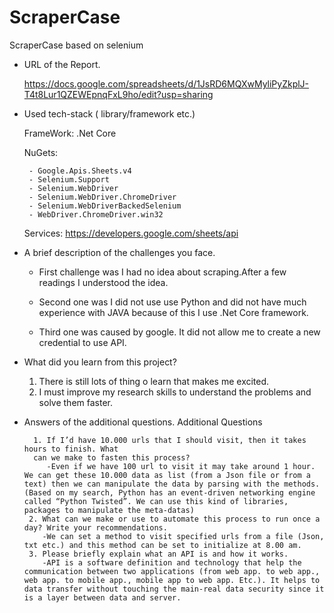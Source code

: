 # ScraperCase
ScraperCase based on selenium

- URL of the Report.


    https://docs.google.com/spreadsheets/d/1JsRD6MQXwMyliPyZkplJ-T4t8Lur1QZEWEpnqFxL9ho/edit?usp=sharing
  
  
  
- Used tech-stack ( library/framework etc.)


    FrameWork:
        .Net Core
    
    
    NuGets:
    
       - Google.Apis.Sheets.v4
       - Selenium.Support
       - Selenium.WebDriver
       - Selenium.WebDriver.ChromeDriver
       - Selenium.WebDriverBackedSelenium
       - WebDriver.ChromeDriver.win32
    
    
    Services:
        https://developers.google.com/sheets/api
    
    
    



- A brief description of the challenges you face.
    
    
    - First challenge was I had no idea about scraping.After a few readings I understood the idea.
     
    - Second one was I did not use use Python and did not have much experience with JAVA because of this I use .Net Core framework.
     
    - Third one was caused by google. It did not allow me to create a new credential to use API.

   
   
   
   
- What did you learn from this project?
    
    1. There is still lots of thing o learn that makes me excited.
    2. I must improve my research skills to understand the problems and solve them faster.




- Answers of the additional questions.
        Additional Questions
        
        
        1. If I’d have 10.000 urls that I should visit, then it takes hours to finish. What
        can we make to fasten this process?
           -Even if we have 100 url to visit it may take around 1 hour. We can get these 10.000 data as list (from a Json file or from a text) then we can manipulate the data by parsing with the methods. (Based on my search, Python has an event-driven networking engine called “Python Twisted”. We can use this kind of libraries, packages to manipulate the meta-datas)
       2. What can we make or use to automate this process to run once a day? Write your recommendations.
          -We can set a method to visit specified urls from a file (Json, txt etc.) and this method can be set to initialize at 8.00 am.
       3. Please briefly explain what an API is and how it works.
          -API is a software definition and technology that help the communication between two applications (from web app. to web app., web app. to mobile app., mobile app to web app. Etc.). It helps to data transfer without touching the main-real data security since it is a layer between data and server.

